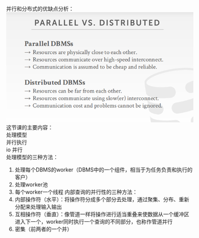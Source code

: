并行和分布式的优缺点分析：  
![image1](/image/lecture12/image1.png)
这节课的主要内容：  
处理模型  
并行执行  
io 并行  
处理模型的三种方法：  
1. 处理每个DBMS的worker（DBMS中的一个组件，相当于为任务负责和执行的客户）
2. 处理worker池
3. 每个worker一个线程
内部查询的并行性的三种方法：  
1. 内部操作符（水平）：将操作符分成多个部分去处理，通过聚集、分布、重新分配来处理输入输出
2. 互相操作符（垂直）：像管道一样将操作进行适当重叠来使数据从一个缓冲区进入下一个，worker同时执行一个查询的不同部分，也称作管道并行
3. 密集（前两者的一个并）